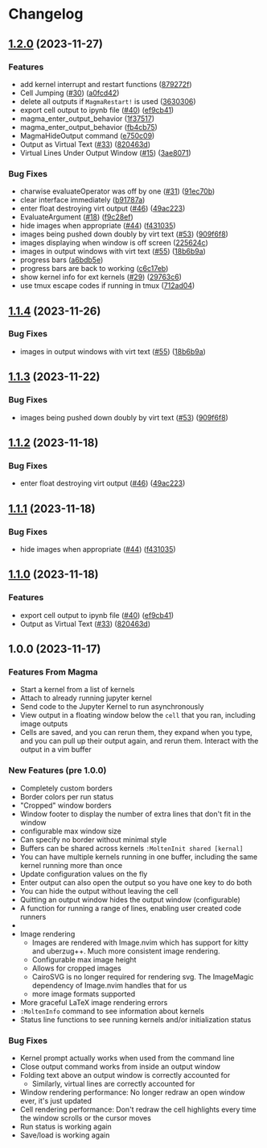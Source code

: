 # Changelog

## [1.2.0](https://github.com/vinnymeller/molten-nvim/compare/v1.1.4...v1.2.0) (2023-11-27)


### Features

* add kernel interrupt and restart functions ([879272f](https://github.com/vinnymeller/molten-nvim/commit/879272fd47be0af67de96abeac2aae02cfce28a6))
* Cell Jumping ([#30](https://github.com/vinnymeller/molten-nvim/issues/30)) ([a0fcd42](https://github.com/vinnymeller/molten-nvim/commit/a0fcd42c0052995b09d40a5e36cda66e9ef4a12e))
* delete all outputs if `MagmaRestart!` is used ([3630306](https://github.com/vinnymeller/molten-nvim/commit/36303065adaeb1bdbd5a467b3235ce41ffebf480))
* export cell output to ipynb file ([#40](https://github.com/vinnymeller/molten-nvim/issues/40)) ([ef9cb41](https://github.com/vinnymeller/molten-nvim/commit/ef9cb41381926878ee832b9c96d74accbb4fabdf))
* magma_enter_output_behavior ([1f37517](https://github.com/vinnymeller/molten-nvim/commit/1f37517ff33cf70ffb1483eb361d8d81c70ef906))
* magma_enter_output_behavior ([fb4cb75](https://github.com/vinnymeller/molten-nvim/commit/fb4cb757106f894c9239077dde28d705b49b2b01))
* MagmaHideOutput command ([e750c09](https://github.com/vinnymeller/molten-nvim/commit/e750c091f200f99a954132a95d80dc96cae11d44))
* Output as Virtual Text ([#33](https://github.com/vinnymeller/molten-nvim/issues/33)) ([820463d](https://github.com/vinnymeller/molten-nvim/commit/820463df259d2c77d080e8106f1ad48ed4e8c7b7))
* Virtual Lines Under Output Window ([#15](https://github.com/vinnymeller/molten-nvim/issues/15)) ([3ae8071](https://github.com/vinnymeller/molten-nvim/commit/3ae807147d5b32d3adb9676397f056b07a6a0757))


### Bug Fixes

* charwise evaluateOperator was off by one ([#31](https://github.com/vinnymeller/molten-nvim/issues/31)) ([91ec70b](https://github.com/vinnymeller/molten-nvim/commit/91ec70b710bc8e1de59352b1ecfb4cdb6e786c92))
* clear interface immediately ([b91787a](https://github.com/vinnymeller/molten-nvim/commit/b91787a12ec3ffabdc12b6c06efdf86c41f19e49))
* enter float destroying virt output ([#46](https://github.com/vinnymeller/molten-nvim/issues/46)) ([49ac223](https://github.com/vinnymeller/molten-nvim/commit/49ac223b5486eb751fadfd627c7618c3b65ad8c4))
* EvaluateArgument ([#18](https://github.com/vinnymeller/molten-nvim/issues/18)) ([f9c28ef](https://github.com/vinnymeller/molten-nvim/commit/f9c28efc13f7a262e27669b984f3839ff5c50c32))
* hide images when appropriate ([#44](https://github.com/vinnymeller/molten-nvim/issues/44)) ([f431035](https://github.com/vinnymeller/molten-nvim/commit/f4310356c6028b29da596888e0804655243f5db8))
* images being pushed down doubly by virt text ([#53](https://github.com/vinnymeller/molten-nvim/issues/53)) ([909f6f8](https://github.com/vinnymeller/molten-nvim/commit/909f6f890b6c607ee802ff8662892880dd78baec))
* images displaying when window is off screen ([225624c](https://github.com/vinnymeller/molten-nvim/commit/225624cc662d0050caac95586a3f54c550d79750))
* images in output windows with virt text ([#55](https://github.com/vinnymeller/molten-nvim/issues/55)) ([18b6b9a](https://github.com/vinnymeller/molten-nvim/commit/18b6b9a680cbce2b037409df79e81e7fdc10c155))
* progress bars ([a6bdb5e](https://github.com/vinnymeller/molten-nvim/commit/a6bdb5ed34c0cd815fac307cf83d2e3a58afcb92))
* progress bars are back to working ([c6c17eb](https://github.com/vinnymeller/molten-nvim/commit/c6c17ebf0ff8874749d0dda56be7f2413d29c795))
* show kernel info for ext kernels ([#29](https://github.com/vinnymeller/molten-nvim/issues/29)) ([29763c6](https://github.com/vinnymeller/molten-nvim/commit/29763c6d49eaa8d0c9c9093a88fb38db34ba4875))
* use tmux escape codes if running in tmux ([712ad04](https://github.com/vinnymeller/molten-nvim/commit/712ad049051c640ae00bdd68c151dc2f0c00242c))

## [1.1.4](https://github.com/benlubas/molten-nvim/compare/v1.1.3...v1.1.4) (2023-11-26)


### Bug Fixes

* images in output windows with virt text ([#55](https://github.com/benlubas/molten-nvim/issues/55)) ([18b6b9a](https://github.com/benlubas/molten-nvim/commit/18b6b9a680cbce2b037409df79e81e7fdc10c155))

## [1.1.3](https://github.com/benlubas/molten-nvim/compare/v1.1.2...v1.1.3) (2023-11-22)


### Bug Fixes

* images being pushed down doubly by virt text ([#53](https://github.com/benlubas/molten-nvim/issues/53)) ([909f6f8](https://github.com/benlubas/molten-nvim/commit/909f6f890b6c607ee802ff8662892880dd78baec))

## [1.1.2](https://github.com/benlubas/molten-nvim/compare/v1.1.1...v1.1.2) (2023-11-18)


### Bug Fixes

* enter float destroying virt output ([#46](https://github.com/benlubas/molten-nvim/issues/46)) ([49ac223](https://github.com/benlubas/molten-nvim/commit/49ac223b5486eb751fadfd627c7618c3b65ad8c4))

## [1.1.1](https://github.com/benlubas/molten-nvim/compare/v1.1.0...v1.1.1) (2023-11-18)


### Bug Fixes

* hide images when appropriate ([#44](https://github.com/benlubas/molten-nvim/issues/44)) ([f431035](https://github.com/benlubas/molten-nvim/commit/f4310356c6028b29da596888e0804655243f5db8))

## [1.1.0](https://github.com/benlubas/molten-nvim/compare/v1.0.0...v1.1.0) (2023-11-18)


### Features

* export cell output to ipynb file ([#40](https://github.com/benlubas/molten-nvim/issues/40)) ([ef9cb41](https://github.com/benlubas/molten-nvim/commit/ef9cb41381926878ee832b9c96d74accbb4fabdf))
* Output as Virtual Text ([#33](https://github.com/benlubas/molten-nvim/issues/33)) ([820463d](https://github.com/benlubas/molten-nvim/commit/820463df259d2c77d080e8106f1ad48ed4e8c7b7))

## 1.0.0 (2023-11-17)

### Features From Magma

- Start a kernel from a list of kernels
- Attach to already running jupyter kernel
- Send code to the Jupyter Kernel to run asynchronously
- View output in a floating window below the `cell` that you ran, including image outputs
- Cells are saved, and you can rerun them, they expand when you type, and you can pull up their
output again, and rerun them. Interact with the output in a vim buffer

### New Features (pre 1.0.0)

- Completely custom borders
- Border colors per run status
- "Cropped" window borders
- Window footer to display the number of extra lines that don't fit in the window
- configurable max window size
- Can specify no border without minimal style
- Buffers can be shared across kernels `:MoltenInit shared [kernal]`
- You can have multiple kernels running in one buffer, including the same kernel running more than
once
- Update configuration values on the fly
- Enter output can also open the output so you have one key to do both
- You can hide the output without leaving the cell
- Quitting an output window hides the output window (configurable)
- A function for running a range of lines, enabling user created code runners
- 
- Image rendering
    - Images are rendered with Image.nvim which has support for kitty and uberzug++. Much more
    consistent image rendering.
    - Configurable max image height
    - Allows for cropped images
    - CairoSVG is no longer required for rendering svg. The ImageMagic dependency of Image.nvim
    handles that for us
    - more image formats supported
- More graceful LaTeX image rendering errors
- `:MoltenInfo` command to see information about kernels
- Status line functions to see running kernels and/or initialization status


### Bug Fixes

- Kernel prompt actually works when used from the command line
- Close output command works from inside an output window
- Folding text above an output window is correctly accounted for
    - Similarly, virtual lines are correctly accounted for
- Window rendering performance: No longer redraw an open window ever, it's just updated
- Cell rendering performance: Don't redraw the cell highlights every time the window scrolls or the
cursor moves
- Run status is working again
- Save/load is working again
